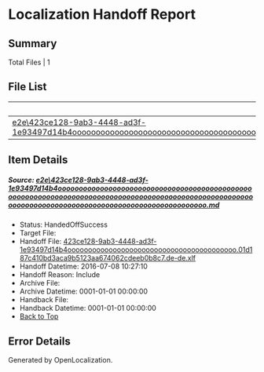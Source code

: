 # <a name='report-top'></a> Localization Handoff Report

## Summary
 Total Files | 1

## File List
 Source File | Status | Details 
 ----------- | ------ | ------- 
 [e2e\423ce128-9ab3-4448-ad3f-1e93497d14b4ooooooooooooooooooooooooooooooooooooooooooooooooooooooooooooooooooooooooooooooooooooooooooooooooooooooooooooooooooooooooooooooooooooooooooooooooooooooo.md](https://github.com/OpenLocalizationTestOrg/oltest/blob/c201e1f5c401765822b6ff63a977c38b90b834a1/e2e/423ce128-9ab3-4448-ad3f-1e93497d14b4ooooooooooooooooooooooooooooooooooooooooooooooooooooooooooooooooooooooooooooooooooooooooooooooooooooooooooooooooooooooooooooooooooooooooooooooooooooooo.md) | HandedOffSuccess | [Details](#d151a209e73fce10104971596d14772359fcc6a91)

## Item Details
##### <a name='d151a209e73fce10104971596d14772359fcc6a91'></a> Source: [e2e\423ce128-9ab3-4448-ad3f-1e93497d14b4ooooooooooooooooooooooooooooooooooooooooooooooooooooooooooooooooooooooooooooooooooooooooooooooooooooooooooooooooooooooooooooooooooooooooooooooooooooooo.md](https://github.com/OpenLocalizationTestOrg/oltest/blob/c201e1f5c401765822b6ff63a977c38b90b834a1/e2e/423ce128-9ab3-4448-ad3f-1e93497d14b4ooooooooooooooooooooooooooooooooooooooooooooooooooooooooooooooooooooooooooooooooooooooooooooooooooooooooooooooooooooooooooooooooooooooooooooooooooooooo.md)
* Status: HandedOffSuccess
* Target File: 
* Handoff File: [423ce128-9ab3-4448-ad3f-1e93497d14b4ooooooooooooooooooooooooooooooooooooooooo.01d187c410bd3aca9b5123aa674062cdeeb0b8c7.de-de.xlf](https://github.com/OpenLocalizationTestOrg/olhandoff-e2e/blob/6d498546db36d61000a2ee6947c4b1bdd54c7d06/ol-handoff/OpenLocalizationTestOrg/oltest-dede-fly/ci/ht/423ce128-9ab3-4448-ad3f-1e93497d14b4ooooooooooooooooooooooooooooooooooooooooo.01d187c410bd3aca9b5123aa674062cdeeb0b8c7.de-de.xlf)
* Handoff Datetime: 2016-07-08 10:27:10
* Handoff Reason: Include
* Archive File: 
* Archive Datetime: 0001-01-01 00:00:00
* Handback File: 
* Handback Datetime: 0001-01-01 00:00:00
* [Back to Top](#report-top)


## Error Details

Generated by OpenLocalization.
